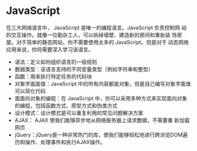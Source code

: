 # JavaScript


在三大网络语言中， JavaScript 是唯一的编程语言。JavaScript 负责控制网 站的交互操作。就像一位勤杂工人，可以拆掉墙壁、建造新的房间和重新装 饰房屋。对于简单的静态网站，你不需要使用太多的 JavaScript。但是对于 动态网络应用来说，你将需要深入学习该语言。

- 语法：定义如何组织语言的一般规则
- 数据类型：该语言支持的不同变量类型（例如字符串和整型）
- 函数：用来执行特定任务的代码块
- 对象字⾯面值：JavaScript 中的所有内容都是对象，但是自己编写对象字面值可以简化代码
- ⾯面向对象的编程：在 JavaScript 中，你可以采用多种方式来实现面向对象 的编程，包括函数方式、原型方式和伪类方式
- 设计模式：设计模式是可以重复利用的常见问题解决方案
- AJAX： AJAX 使我们能够异步地从网络服务器上请求数据，不需要重 新加载网页
- jQuery：jQuery是一种非常热门的库，使我们能够轻松地进行跨浏览DOM遍历和操作、处理事件和执行AJAX操作。
